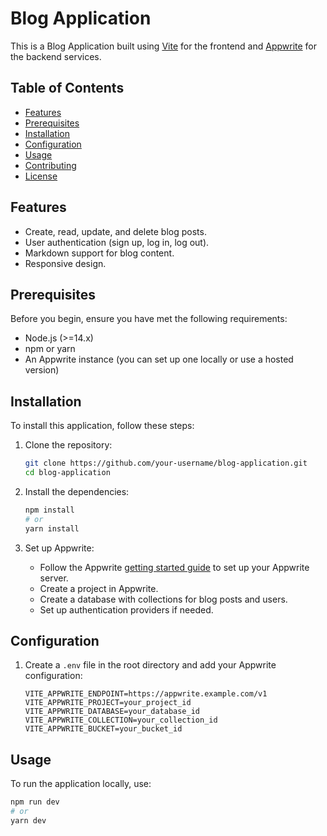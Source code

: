 # Blog Application

This is a Blog Application built using [Vite](https://vitejs.dev/) for the frontend and [Appwrite](https://appwrite.io/) for the backend services.

## Table of Contents

- [Features](#features)
- [Prerequisites](#prerequisites)
- [Installation](#installation)
- [Configuration](#configuration)
- [Usage](#usage)
- [Contributing](#contributing)
- [License](#license)

## Features

- Create, read, update, and delete blog posts.
- User authentication (sign up, log in, log out).
- Markdown support for blog content.
- Responsive design.

## Prerequisites

Before you begin, ensure you have met the following requirements:

- Node.js (>=14.x)
- npm or yarn
- An Appwrite instance (you can set up one locally or use a hosted version)

## Installation

To install this application, follow these steps:

1. Clone the repository:
    ```sh
    git clone https://github.com/your-username/blog-application.git
    cd blog-application
    ```

2. Install the dependencies:
    ```sh
    npm install
    # or
    yarn install
    ```

3. Set up Appwrite:
    - Follow the Appwrite [getting started guide](https://appwrite.io/docs/getting-started-for-self-hosted) to set up your Appwrite server.
    - Create a project in Appwrite.
    - Create a database with collections for blog posts and users.
    - Set up authentication providers if needed.

## Configuration

1. Create a `.env` file in the root directory and add your Appwrite configuration:
    ```env
    VITE_APPWRITE_ENDPOINT=https://appwrite.example.com/v1
    VITE_APPWRITE_PROJECT=your_project_id
    VITE_APPWRITE_DATABASE=your_database_id
    VITE_APPWRITE_COLLECTION=your_collection_id
    VITE_APPWRITE_BUCKET=your_bucket_id
    ```

## Usage

To run the application locally, use:

```sh
npm run dev
# or
yarn dev
